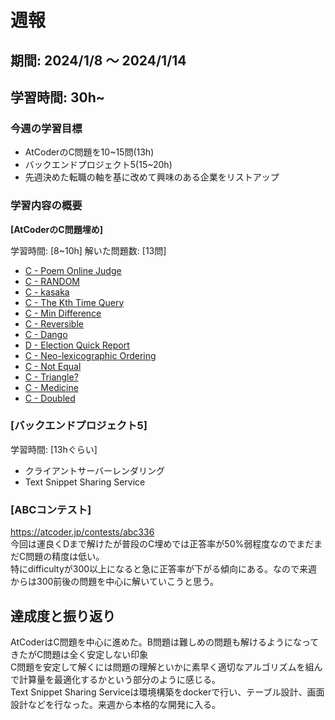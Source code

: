# 週報

## 期間: 2024/1/8 ～ 2024/1/14

## 学習時間: 30h~

### 今週の学習目標
- AtCoderのC問題を10~15問(13h)
- バックエンドプロジェクト5(15~20h)
- 先週決めた転職の軸を基に改めて興味のある企業をリストアップ
  
### 学習内容の概要
**[AtCoderのC問題埋め]**

学習時間: [8~10h]
解いた問題数: [13問]
- [C - Poem Online Judge](https://atcoder.jp/contests/abc251/tasks/abc251_c)
- [C - RANDOM](https://atcoder.jp/contests/abc279/tasks/abc279_c)
- [C - kasaka](https://atcoder.jp/contests/abc237/tasks/abc237_c)
- [C - The Kth Time Query](https://atcoder.jp/contests/abc235/tasks/abc235_c)
- [C - Min Difference](https://atcoder.jp/contests/abc212/tasks/abc212_c)
- [C - Reversible](https://atcoder.jp/contests/abc310/tasks/abc310_c)
- [C - Dango](https://atcoder.jp/contests/abc299/tasks/abc299_c)
- [D - Election Quick Report](https://atcoder.jp/contests/abc329/tasks/abc329_d)
- [C - Neo-lexicographic Ordering](https://atcoder.jp/contests/abc219/tasks/abc219_c)
- [C - Not Equal](https://atcoder.jp/contests/abc209/tasks/abc209_c)
- [C - Triangle?](https://atcoder.jp/contests/abc224/tasks/abc224_c)
- [C - Medicine](https://atcoder.jp/contests/abc309/tasks/abc309_c)
- [C - Doubled](https://atcoder.jp/contests/abc196/tasks/abc196_c)



### [バックエンドプロジェクト5]

学習時間: [13hぐらい]
- クライアントサーバーレンダリング
- Text Snippet Sharing Service

### [ABCコンテスト]
https://atcoder.jp/contests/abc336</br>
今回は運良くDまで解けたが普段のC埋めでは正答率が50%弱程度なのでまだまだC問題の精度は低い。</br>
特にdifficultyが300以上になると急に正答率が下がる傾向にある。なので来週からは300前後の問題を中心に解いていこうと思う。

## 達成度と振り返り
AtCoderはC問題を中心に進めた。B問題は難しめの問題も解けるようになってきたがC問題は全く安定しない印象</br>
C問題を安定して解くには問題の理解といかに素早く適切なアルゴリズムを組んで計算量を最適化するかという部分のように感じる。</br>
Text Snippet Sharing Serviceは環境構築をdockerで行い、テーブル設計、画面設計などを行なった。来週から本格的な開発に入る。







